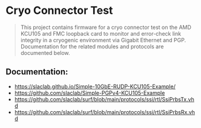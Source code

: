 # Cryo Connector Test

> This project contains firmware for a cryo connector test on the AMD KCU105 and FMC loopback card to monitor and error-check link integrity in a cryogenic environment via Gigabit Ethernet and PGP.
Documentation for the related modules and protocols are documented below.

## Documentation:
* https://slaclab.github.io/Simple-10GbE-RUDP-KCU105-Example/
* https://github.com/slaclab/Simple-PGPv4-KCU105-Example
* https://github.com/slaclab/surf/blob/main/protocols/ssi/rtl/SsiPrbsTx.vhd
* https://github.com/slaclab/surf/blob/main/protocols/ssi/rtl/SsiPrbsRx.vhd
